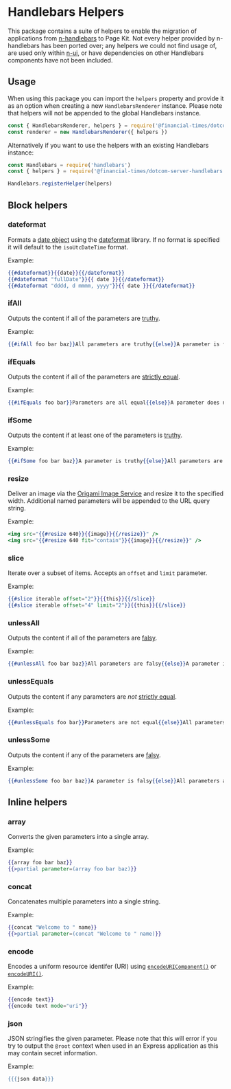 # Handlebars Helpers

This package contains a suite of helpers to enable the migration of applications from [n-handlebars] to Page Kit. Not every helper provided by n-handlebars has been ported over; any helpers we could not find usage of, are used only within [n-ui], or have dependencies on other Handlebars components have not been included.

[n-ui]: https://github.com/Financial-Times/n-ui/
[n-handlebars]: https://github.com/Financial-Times/n-handlebars


## Usage

When using this package you can import the `helpers` property and provide it as an option when creating a new `HandlebarsRenderer` instance. Please note that helpers will not be appended to the global Handlebars instance.

```js
const { HandlebarsRenderer, helpers } = require('@financial-times/dotcom-server-handlebars')
const renderer = new HandlebarsRenderer({ helpers })
```

Alternatively if you want to use the helpers with an existing Handlebars instance:

```js
const Handlebars = require('handlebars')
const { helpers } = require('@financial-times/dotcom-server-handlebars')

Handlebars.registerHelper(helpers)
```


## Block helpers

### dateformat

Formats a [date object] using the [dateformat] library. If no format is specified it will default to the `isoUtcDateTime` format.

Example:

```hbs
{{#dateformat}}{{date}}{{/dateformat}}
{{#dateformat "fullDate"}}{{ date }}{{/dateformat}}
{{#dateformat "dddd, d mmmm, yyyy"}}{{ date }}{{/dateformat}}
```

[date object]: https://developer.mozilla.org/en-US/docs/Web/JavaScript/Reference/Global_Objects/Date
[dateformat]: https://www.npmjs.com/package/dateformat

### ifAll

Outputs the content if all of the parameters are [truthy].

Example:

```hbs
{{#ifAll foo bar baz}}All parameters are truthy{{else}}A parameter is falsy{{/ifAll}}
```

[truthy]: https://developer.mozilla.org/en-US/docs/Glossary/Truthy

### ifEquals

Outputs the content if all of the parameters are [strictly equal].

Example:

```hbs
{{#ifEquals foo bar}}Parameters are all equal{{else}}A parameter does not match{{/ifEquals}}
```

[strictly equal]: https://developer.mozilla.org/en-US/docs/Web/JavaScript/Equality_comparisons_and_sameness

### ifSome

Outputs the content if at least one of the parameters is [truthy].

Example:

```hbs
{{#ifSome foo bar baz}}A parameter is truthy{{else}}All parameters are falsy{{/ifSome}}
```

### resize

Deliver an image via the [Origami Image Service] and resize it to the specified width. Additional named parameters will be appended to the URL query string.

Example:

```hbs
<img src="{{#resize 640}}{{image}}{{/resize}}" />
<img src="{{#resize 640 fit="contain"}}{{image}}{{/resize}}" />
```

[Origami Image Service]: https://www.ft.com/__origami/service/image/v2/

### slice

Iterate over a subset of items. Accepts an `offset` and `limit` parameter.

Example:

```hbs
{{#slice iterable offset="2"}}{{this}}{{/slice}}
{{#slice iterable offset="4" limit="2"}}{{this}}{{/slice}}
```

### unlessAll

Outputs the content if all of the parameters are [falsy].

Example:

```hbs
{{#unlessAll foo bar baz}}All parameters are falsy{{else}}A parameter is truthy{{/unlessAll}}
```

[falsy]: https://developer.mozilla.org/en-US/docs/Glossary/Falsy

### unlessEquals

Outputs the content if any parameters are _not_ [strictly equal].

Example:

```hbs
{{#unlessEquals foo bar}}Parameters are not equal{{else}}All parameters match{{/unlessEquals}}
```

### unlessSome

Outputs the content if any of the parameters are [falsy].

Example:

```hbs
{{#unlessSome foo bar baz}}A parameter is falsy{{else}}All parameters are truthy{{/unlessSome}}
```


## Inline helpers

### array

Converts the given parameters into a single array.

Example:

```hbs
{{array foo bar baz}}
{{>partial parameter=(array foo bar baz)}}
```

### concat

Concatenates multiple parameters into a single string.

Example:

```hbs
{{concat "Welcome to " name}}
{{>partial parameter=(concat "Welcome to " name)}}
```

### encode

Encodes a uniform resource identifer (URI) using [`encodeURIComponent()`](https://developer.mozilla.org/en-US/docs/Web/JavaScript/Reference/Global_Objects/encodeURIComponent) or [`encodeURI()`](https://developer.mozilla.org/en-US/docs/Web/JavaScript/Reference/Global_Objects/encodeURI).

Example:

```hbs
{{encode text}}
{{encode text mode="uri"}}
```

### json

JSON stringifies the given parameter. Please note that this will error if you try to output the `@root` context when used in an Express application as this may contain secret information.

Example:

```hbs
{{{json data}}}
```

